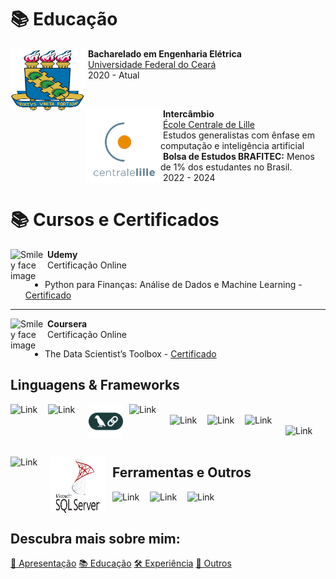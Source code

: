 # 📚 Educação
<p>
  <a href="#"> <!--- TODO: Colocar diploma UFC --->
    <img src="../assets/Brasao_ufc.svg" alt="Smiley face image"
      style="float:left; width:120px; height:100px;">
  </a>
  <span style="vertical-align:bottom">
    &nbsp;<strong>Bacharelado em Engenharia Elétrica</strong><br>
    &nbsp;<a href= "https://www.ufc.br/">Universidade Federal do Ceará</a><br>
    &nbsp;2020 - Atual
  </span>
</p>

<br>

<p>
  <a href="#"> <!--- TODO: Colocar diploma ECL --->
    <img src="../assets/centralelille.png" alt="Smiley face image"
      style="float:left; width:120px; height:120px;">
  </a>
  <span style="vertical-align:bottom">
    &nbsp;<strong>Intercâmbio</strong><br>
    &nbsp;<a href= "https://centralelille.fr/">École Centrale de Lille</a><br>
    &nbsp;Estudos generalistas com ênfase em computação e inteligência artificial<br>
    &nbsp;<strong>Bolsa de Estudos BRAFITEC:</strong> Menos de 1% dos estudantes no Brasil.<br>
    &nbsp;2022 - 2024
  </span>
</p>

# 📚 Cursos e Certificados

<p>
  <img src="https://cdn.worldvectorlogo.com/logos/udemy-1.svg" alt="Smiley face image"
    style="float:left; width:55px; height:55px;">
  <span style="vertical-align:bottom">
    &nbsp;<strong>Udemy</strong><br>
    &nbsp;Certificação Online
  </span>
</p>

* Python para Finanças: Análise de Dados e Machine Learning - [Certificado](../assets/certificates/pyfinance.pdf)

<hr size="30">

<p>
  <img src="https://149396518.v2.pressablecdn.com/wp-content/uploads/2020/12/cropped-android-chrome-512x512-1.png" alt="Smiley face image"
    style="float:left; width:55px; height:55px;">
  <span style="vertical-align:bottom">
    &nbsp;<strong>Coursera</strong><br>
    &nbsp;Certificação Online
  </span>
</p>

* The Data Scientist’s Toolbox - [Certificado](../assets/certificates/dstoolbox.pdf)

## Linguagens & Frameworks

<img alt="Link" src="https://upload.wikimedia.org/wikipedia/commons/thumb/c/c3/Python-logo-notext.svg/800px-Python-logo-notext.svg.png" style="float:left; padding-right:10px " width="50" height="50" >
<img alt="Link" src="https://cdn.worldvectorlogo.com/logos/fastapi-1.svg" style="float:left; padding-right:10px " width="55" height="55" >
<img  src="../assets/langchain-color.png" style="float:left; padding-right:10px " width="55" height="55" >
<img alt="Link" src="https://upload.wikimedia.org/wikipedia/commons/d/d7/SQLAlchemy.svg" style="float:left; padding-right:10px " width="55" height="55" >
<br>
&nbsp;
&nbsp;

<img alt="Link" src="https://upload.wikimedia.org/wikipedia/commons/thumb/1/18/C_Programming_Language.svg/695px-C_Programming_Language.svg.png" style="float:left; padding-right:10px " width="50" height="50" >
<img alt="Link" src="https://upload.wikimedia.org/wikipedia/commons/thumb/2/2d/Tensorflow_logo.svg/1200px-Tensorflow_logo.svg.png" style="float:left; padding-right:10px " width="50" height="50" >
<img alt="Link" src="https://gogeticon.net/files/3163573/d130ef65a8efdfa66fa49eb5ab745cef.png" style="float:left; padding-right:10px " width="55" height="55" >
<img alt="Link" src="https://upload.wikimedia.org/wikipedia/commons/thumb/3/38/Jupyter_logo.svg/1200px-Jupyter_logo.svg.png" style="float:left; padding-right:10px " width="50" height="50" > 

<br>
&nbsp;
&nbsp;

<img alt="Link" src="https://upload.wikimedia.org/wikipedia/commons/thumb/2/29/Postgresql_elephant.svg/1985px-Postgresql_elephant.svg.png" style="float:left; padding-right:10px " width="53" height="53" >
<img src="../assets/msqsql.svg" style="float:left; padding-right:10px " width="90" height="90" >

<br>



## Ferramentas e Outros


<img alt="Link" src="https://upload.wikimedia.org/wikipedia/commons/thumb/a/ab/Linux_Logo_in_Linux_Libertine_Font.svg/872px-Linux_Logo_in_Linux_Libertine_Font.svg.png" style="float:left; padding-right:10px " width="50" height="50" >
<img alt="Link" src="https://upload.wikimedia.org/wikipedia/commons/thumb/3/3f/Git_icon.svg/1200px-Git_icon.svg.png" style="float:left; padding-right:10px " width="50" height="50" >
<img alt="Link" src="https://upload.wikimedia.org/wikipedia/commons/thumb/1/1d/PyCharm_Icon.svg/2048px-PyCharm_Icon.svg.png" style="float:left; padding-right:10px " width="50" height="50" >


<br>
&nbsp;
&nbsp;

## Descubra mais sobre mim:

<div class="grid">
  <a href="../" class="md-button md-button--primary">👋 Apresentação</a>
  <a href="#" class="md-button md-button--primary">📚 Educação</a>
  <a href="/cv/professional" class="md-button md-button--primary">🛠️ Experiência</a>
  <a href="/cv/others" class="md-button md-button--primary">🌟 Outros</a>
</div>